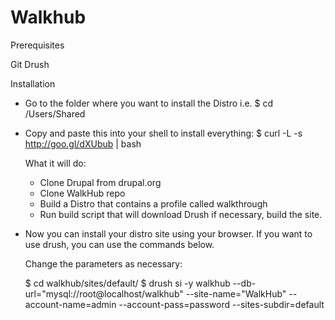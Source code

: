 Walkhub
=======

Prerequisites

Git
Drush

Installation

  - Go to the folder where you want to install the Distro i.e.
    $ cd /Users/Shared

  - Copy and paste this into your shell to install everything:
    $ curl -L -s http://goo.gl/dXUbub | bash
  
    What it will do:
    - Clone Drupal from drupal.org
    - Clone WalkHub repo
    - Build a Distro that contains a profile called walkthrough
    - Run build script that will download Drush if necessary, build the site.
    
  - Now you can install your distro site using your browser. If you want to use drush, you can use the commands below.

    Change the parameters as necessary:
    
    $ cd walkhub/sites/default/
    $ drush si -y walkhub --db-url="mysql://root@localhost/walkhub" --site-name="WalkHub" --account-name=admin --account-pass=password --sites-subdir=default
